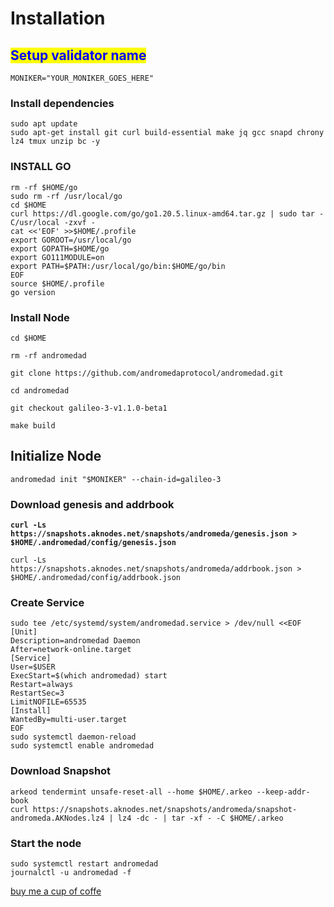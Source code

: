 # Installation

## <mark style="color:blue;">Setup validator name</mark> <a href="#setup-validator-name" id="setup-validator-name"></a>

```
MONIKER="YOUR_MONIKER_GOES_HERE"
```

### Install dependencies <a href="#install-dependencies" id="install-dependencies"></a>

```
sudo apt update
sudo apt-get install git curl build-essential make jq gcc snapd chrony lz4 tmux unzip bc -y
```

### **INSTALL GO**

```
rm -rf $HOME/go
sudo rm -rf /usr/local/go
cd $HOME
curl https://dl.google.com/go/go1.20.5.linux-amd64.tar.gz | sudo tar -C/usr/local -zxvf -
cat <<'EOF' >>$HOME/.profile
export GOROOT=/usr/local/go
export GOPATH=$HOME/go
export GO111MODULE=on
export PATH=$PATH:/usr/local/go/bin:$HOME/go/bin
EOF
source $HOME/.profile
go version
```

### Install Node

```
cd $HOME

rm -rf andromedad

git clone https://github.com/andromedaprotocol/andromedad.git

cd andromedad

git checkout galileo-3-v1.1.0-beta1

make build
```

## **Initialize Node**

```
andromedad init "$MONIKER" --chain-id=galileo-3
```

### Download genesis and addrbook

<pre><code><strong>curl -Ls https://snapshots.aknodes.net/snapshots/andromeda/genesis.json > $HOME/.andromedad/config/genesis.json
</strong></code></pre>

```
curl -Ls https://snapshots.aknodes.net/snapshots/andromeda/addrbook.json > $HOME/.andromedad/config/addrbook.json
```

### **Create Service**

```
sudo tee /etc/systemd/system/andromedad.service > /dev/null <<EOF
[Unit]
Description=andromedad Daemon
After=network-online.target
[Service]
User=$USER
ExecStart=$(which andromedad) start
Restart=always
RestartSec=3
LimitNOFILE=65535
[Install]
WantedBy=multi-user.target
EOF
sudo systemctl daemon-reload
sudo systemctl enable andromedad
```

### **Download Snapshot**

```
arkeod tendermint unsafe-reset-all --home $HOME/.arkeo --keep-addr-book 
curl https://snapshots.aknodes.net/snapshots/andromeda/snapshot-andromeda.AKNodes.lz4 | lz4 -dc - | tar -xf - -C $HOME/.arkeo
```

### Start the node

```
sudo systemctl restart andromedad
journalctl -u andromedad -f
```

[buy me a cup of coffe](https://www.paypal.com/paypalme/AbdelAkridi?country.x=NL\&locale.x=en\_US)
